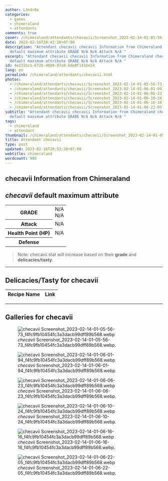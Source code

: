 ```yaml
---
author: L3n4r0x
categories:
  - games
  - chimeraland
  - attendants
comments: true
cover: /chimeraland/attendants/checavii/Screenshot_2023-02-14-01-05-56-73_f4fc9fb10454fc3a3dacb99dff89b568.webp
date: 2023-02-16T20:42:20+07:00
description: "Attendant checavii checavii Information from Chimeraland checavii
  default maximum attribute GRADE N/A N/A Attack N/A "
excerpt: "Attendant checavii checavii Information from Chimeraland checavii
  default maximum attribute GRADE N/A N/A Attack N/A "
id: 4e131bc1-672b-4888-87a8-bde8f1416e24
lang: en
permalink: /chimeraland/attendants/checavii.html
photos:
  - /chimeraland/attendants/checavii/Screenshot_2023-02-14-01-05-56-73_f4fc9fb10454fc3a3dacb99dff89b568.webp
  - /chimeraland/attendants/checavii/Screenshot_2023-02-14-01-06-01-94_f4fc9fb10454fc3a3dacb99dff89b568.webp
  - /chimeraland/attendants/checavii/Screenshot_2023-02-14-01-06-06-23_f4fc9fb10454fc3a3dacb99dff89b568.webp
  - /chimeraland/attendants/checavii/Screenshot_2023-02-14-01-06-10-24_f4fc9fb10454fc3a3dacb99dff89b568.webp
  - /chimeraland/attendants/checavii/Screenshot_2023-02-14-01-06-16-16_f4fc9fb10454fc3a3dacb99dff89b568.webp
  - /chimeraland/attendants/checavii/Screenshot_2023-02-14-01-06-22-05_f4fc9fb10454fc3a3dacb99dff89b568.webp
subtitle: "Attendant checavii checavii Information from Chimeraland checavii
  default maximum attribute GRADE N/A N/A Attack N/A "
tags:
  - chimeraland
  - attendant
thumbnail: /chimeraland/attendants/checavii/Screenshot_2023-02-14-01-05-56-73_f4fc9fb10454fc3a3dacb99dff89b568.webp
title: Attendant checavii
type: post
updated: 2023-02-16T20:53:20+07:00
webtitle: chimeraland
wordcount: 988
---
```


<link
  rel="stylesheet"
  href="https://rawcdn.githack.com/dimaslanjaka/Web-Manajemen/870a349/css/bootstrap-5-3-0-alpha3-wrapper.css"
/>
<section id="bootstrap-wrapper">
  <div data-bs-theme="dark">
    <h2>checavii Information from Chimeraland</h2>
    <h2 id="attribute"><i>checavii</i> default maximum attribute</h2>
    <div class="row">
      <div class="col mb-2">
        <div class="card">
          <div class="card-body">
            <table>
              <tr>
                <th>GRADE</th>
                <td>N/A <br />N/A</td>
              </tr>
              <tr>
                <th>Attack</th>
                <td>N/A</td>
              </tr>
              <tr>
                <th>Health Point (HP)</th>
                <td>N/A</td>
              </tr>
              <tr>
                <th>Defense</th>
                <td></td>
              </tr>
            </table>
          </div>
        </div>
      </div>
    </div>
    <blockquote class="bd-callout bd-callout-warning">
      Note: checavii stat will increase based on their <b>grade</b> and
      <b>delicacies/tasty</b>.
    </blockquote>
    <hr />
    <h2 id="delicacies">Delicacies/Tasty for checavii</h2>
    <div class="card">
      <div class="card-body">
        <div class="table-responsive">
          <table class="table table-striped">
            <thead>
              <tr>
                <th>Recipe Name</th>
                <th>Link</th>
              </tr>
            </thead>
            <tbody></tbody>
          </table>
        </div>
      </div>
    </div>
    <hr />
    <div id="gallery">
      <h2>Galleries for checavii</h2>
      <div class="row">
        <div class="col-lg-6 col-12">
          <figure>
            <img
              src="https://www.webmanajemen.com/chimeraland/attendants/checavii/Screenshot_2023-02-14-01-05-56-73_f4fc9fb10454fc3a3dacb99dff89b568.webp"
              alt="checavii Screenshot_2023-02-14-01-05-56-73_f4fc9fb10454fc3a3dacb99dff89b568.webp"
            />
            <figcaption style="word-wrap: break-word">
              <i>checavii</i>
              Screenshot_2023-02-14-01-05-56-73_f4fc9fb10454fc3a3dacb99dff89b568.webp.
            </figcaption>
          </figure>
        </div>
        <div class="col-lg-6 col-12">
          <figure>
            <img
              src="https://www.webmanajemen.com/chimeraland/attendants/checavii/Screenshot_2023-02-14-01-06-01-94_f4fc9fb10454fc3a3dacb99dff89b568.webp"
              alt="checavii Screenshot_2023-02-14-01-06-01-94_f4fc9fb10454fc3a3dacb99dff89b568.webp"
            />
            <figcaption style="word-wrap: break-word">
              <i>checavii</i>
              Screenshot_2023-02-14-01-06-01-94_f4fc9fb10454fc3a3dacb99dff89b568.webp.
            </figcaption>
          </figure>
        </div>
        <div class="col-lg-6 col-12">
          <figure>
            <img
              src="https://www.webmanajemen.com/chimeraland/attendants/checavii/Screenshot_2023-02-14-01-06-06-23_f4fc9fb10454fc3a3dacb99dff89b568.webp"
              alt="checavii Screenshot_2023-02-14-01-06-06-23_f4fc9fb10454fc3a3dacb99dff89b568.webp"
            />
            <figcaption style="word-wrap: break-word">
              <i>checavii</i>
              Screenshot_2023-02-14-01-06-06-23_f4fc9fb10454fc3a3dacb99dff89b568.webp.
            </figcaption>
          </figure>
        </div>
        <div class="col-lg-6 col-12">
          <figure>
            <img
              src="https://www.webmanajemen.com/chimeraland/attendants/checavii/Screenshot_2023-02-14-01-06-10-24_f4fc9fb10454fc3a3dacb99dff89b568.webp"
              alt="checavii Screenshot_2023-02-14-01-06-10-24_f4fc9fb10454fc3a3dacb99dff89b568.webp"
            />
            <figcaption style="word-wrap: break-word">
              <i>checavii</i>
              Screenshot_2023-02-14-01-06-10-24_f4fc9fb10454fc3a3dacb99dff89b568.webp.
            </figcaption>
          </figure>
        </div>
        <div class="col-lg-6 col-12">
          <figure>
            <img
              src="https://www.webmanajemen.com/chimeraland/attendants/checavii/Screenshot_2023-02-14-01-06-16-16_f4fc9fb10454fc3a3dacb99dff89b568.webp"
              alt="checavii Screenshot_2023-02-14-01-06-16-16_f4fc9fb10454fc3a3dacb99dff89b568.webp"
            />
            <figcaption style="word-wrap: break-word">
              <i>checavii</i>
              Screenshot_2023-02-14-01-06-16-16_f4fc9fb10454fc3a3dacb99dff89b568.webp.
            </figcaption>
          </figure>
        </div>
        <div class="col-lg-6 col-12">
          <figure>
            <img
              src="https://www.webmanajemen.com/chimeraland/attendants/checavii/Screenshot_2023-02-14-01-06-22-05_f4fc9fb10454fc3a3dacb99dff89b568.webp"
              alt="checavii Screenshot_2023-02-14-01-06-22-05_f4fc9fb10454fc3a3dacb99dff89b568.webp"
            />
            <figcaption style="word-wrap: break-word">
              <i>checavii</i>
              Screenshot_2023-02-14-01-06-22-05_f4fc9fb10454fc3a3dacb99dff89b568.webp.
            </figcaption>
          </figure>
        </div>
      </div>
    </div>
  </div>
</section>